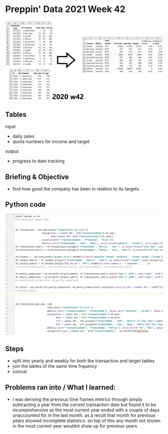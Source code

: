# Preppin' Data 2021 Week 42
<img src='2020 w42.jpg?raw=true' alt="Python code for bonus charts">

## Tables
input
* daily sales
* quota numbers for income and target

output
* progress to date tracking

## Briefing & Objective
* find how good the company has been in relation to its targets

## Python code
<a href="solution.py">
<img src='code snippit.jpg?raw=true' alt="Python code">
</a>

##  Steps
* split into yearly and weekly for both the transaction and target tables
* join the tables of the same time frquency
* concat

## Problems ran into / What I learned:
* i was deriving the previous time frames metrics through simply subtracting a year from the current transaction date but found it to be incomprehensive as the most current year ended with a couple of days unaccounted for in the last month. as a result that month for previous years showed incomplete statistics. on top of this any month not shown in the most current year wouldnt show up for previous years
